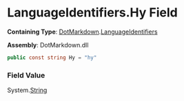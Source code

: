 # LanguageIdentifiers\.Hy Field

**Containing Type**: [DotMarkdown](../../README.md)\.[LanguageIdentifiers](../README.md)

**Assembly**: DotMarkdown\.dll

```csharp
public const string Hy = "hy"
```

### Field Value

System\.[String](https://docs.microsoft.com/en-us/dotnet/api/system.string)
